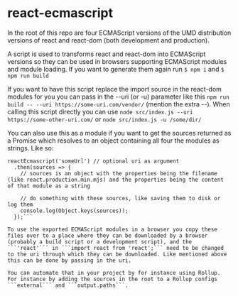 # react-ecmascript
In the root of this repo are four ECMAScript versions of the UMD distribution versions of react and react-dom (both development and production).

A script is used to transforms react and react-dom into ECMAScript versions so they can be used in browsers supporting ECMAScript modules and module loading.
If you want to generate them again run ```$ npm i``` and ```$ npm run build```

If you want to have this script replace the import source in the react-dom modules for you you can pass in the --uri (or -u) parameter like this ```npm run build -- --uri https://some-uri.com/vendor/``` (mention the extra --).
When calling this script directly you can use ```node src/index.js --uri https://some-other-uri.com/``` or ```node src/index.js -u /some/dir/```

You can also use this as a module if you want to get the sources returned as a Promise which resolves to an object containing all four the modules as strings. Like so:
```const reactEcmascript = require('react-ecmascript');
reactEcmascript('someUrl') // optional uri as argument
  .then(sources => {
    // sources is an object with the properties being the filename (like react.production.min.mjs) and the properties being the content of that module as a string

    // do something with these sources, like saving them to disk or log them
    console.log(Object.keys(sources));
  });```

To use the exported ECMAScript modules in a browser you copy these files over to a place where they can be downloaded by a browser (probably a build script or a development script), and the ```'react'``` in ```import react from 'react';``` need to be changed to the uri through which they can be downloaded. Like mentioned above this can be done by passing in the uri.

You can automate that in your project by for instance using Rollup. For instance by adding the sources in the root to a Rollup configs ```external``` and ```output.paths```.
